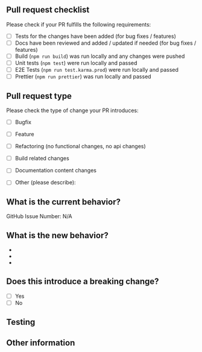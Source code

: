 <!-- Please refer to our contributing documentation for any questions on submitting a pull request, or let us know here if you need any help: https://github.com/ionic-team/stencil/blob/main/.github/CONTRIBUTING.md -->

## Pull request checklist

Please check if your PR fulfills the following requirements:
- [ ] Tests for the changes have been added (for bug fixes / features)
- [ ] Docs have been reviewed and added / updated if needed (for bug fixes / features)
- [ ] Build (`npm run build`) was run locally and any changes were pushed
- [ ] Unit tests (`npm test`) were run locally and passed
- [ ] E2E Tests (`npm run test.karma.prod`) were run locally and passed
- [ ] Prettier (`npm run prettier`) was run locally and passed

## Pull request type

<!-- Please do not submit updates to dependencies unless it fixes an issue. --> 

<!-- Please try to limit your pull request to one type, submit multiple pull requests if needed. --> 

Please check the type of change your PR introduces:
- [ ] Bugfix
- [ ] Feature
- [ ] Refactoring (no functional changes, no api changes)
- [ ] Build related changes
- [ ] Documentation content changes
- [ ] Other (please describe):


## What is the current behavior?
<!-- Please describe the current behavior that you are modifying, or link to a relevant issue. -->

GitHub Issue Number: N/A


## What is the new behavior?
<!-- Please describe the behavior or changes that are being added by this PR. -->

-
-
-

## Does this introduce a breaking change?

- [ ] Yes
- [ ] No

<!-- If this introduces a breaking change, please describe the impact and migration path for existing applications below. -->

## Testing

<!-- Please describe the steps you took to test the changes in this PR. -->

## Other information

<!-- Any other information that is important to this PR such as screenshots of how the component looks before and after the change. -->
